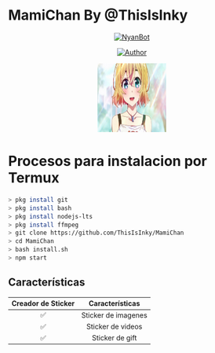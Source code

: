 # MamiChan By @ThisIsInky

<p align="center">
<a href="#"><img title="NyanBot" src="https://img.shields.io/badge/👾MamiChan | ThisIsInky👾-black?colorA=%23ff0000&colorB=%23000000&style=for-the-badge"></a>
</p>
<p align="center">
<a href="https://github.com/ThisIsInky"><img title="Author" src="https://img.shields.io/badge/Author-ThisIsInky-red.svg?style=for-the-badge&logo=github"></a>
</p>

<p align="center">
<img src="./media/image/menu.jpg" width="140" height="140"/>
</p>

# Procesos para instalacion por Termux

```bash
> pkg install git
> pkg install bash
> pkg install nodejs-lts
> pkg install ffmpeg
> git clone https://github.com/ThisIsInky/MamiChan
> cd MamiChan
> bash install.sh
> npm start
```

## Características

|   Creador de Sticker   |   Características   |
| :-----------: | :--------------------------------: |
|   ✅   |   Sticker de imagenes   |
|   ✅   |   Sticker de videos   |
|   ✅   |   Sticker de gift   |
